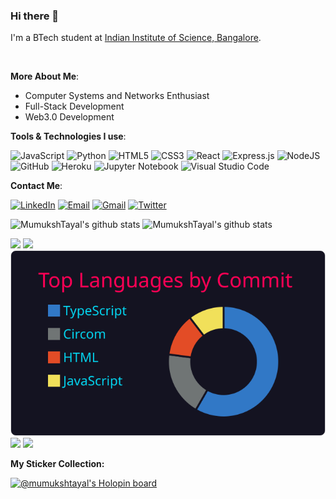 ### Hi there 👋

I'm a BTech student at [Indian Institute of Science, Bangalore](http://iisc.ac.in/).

<br>

**More About Me**:

- Computer Systems and Networks Enthusiast
- Full-Stack Development
- Web3.0 Development

**Tools & Technologies I use**:

![JavaScript](https://img.shields.io/badge/javascript-%23323330.svg?style=for-the-badge&logo=javascript&logoColor=%23F7DF1E)
![Python](https://img.shields.io/badge/python-3670A0?style=for-the-badge&logo=python&logoColor=ffdd54)
![HTML5](https://img.shields.io/badge/html5-%23E34F26.svg?style=for-the-badge&logo=html5&logoColor=white)
![CSS3](https://img.shields.io/badge/css3-%231572B6.svg?style=for-the-badge&logo=css3&logoColor=white)
![React](https://img.shields.io/badge/react-%2320232a.svg?style=for-the-badge&logo=react&logoColor=%2361DAFB)
![Express.js](https://img.shields.io/badge/express.js-%23404d59.svg?style=for-the-badge&logo=express&logoColor=%2361DAFB)
![NodeJS](https://img.shields.io/badge/node.js-6DA55F?style=for-the-badge&logo=node.js&logoColor=white)
![GitHub](https://img.shields.io/badge/github-%23121011.svg?style=for-the-badge&logo=github&logoColor=white)
![Heroku](https://img.shields.io/badge/heroku-%23430098.svg?style=for-the-badge&logo=heroku&logoColor=white)
![Jupyter Notebook](https://img.shields.io/badge/jupyter-%23FA0F00.svg?style=for-the-badge&logo=jupyter&logoColor=white)
![Visual Studio Code](https://img.shields.io/badge/Visual%20Studio%20Code-0078d7.svg?style=for-the-badge&logo=visual-studio-code&logoColor=white)

**Contact Me**:

[![LinkedIn](https://img.shields.io/badge/LinkedIn-blue?style=for-the-badge&logo=Linkedin&logoColor=white)](https://www.linkedin.com/in/mumuksh-tayal-9802aa1b9/)
[![Email](https://img.shields.io/badge/Email-blue?style=for-the-badge&logo=email&logoColor=white)](mailto:mumuksh.tayal@iitgn.ac.in)
[![Gmail](https://img.shields.io/badge/Gmail-red?style=for-the-badge&logo=gmail&logoColor=white)](mailto:mumukshtayal29@gmail.com)
[![Twitter](https://img.shields.io/badge/Twitter-blue?style=for-the-badge&logo=twitter&logoColor=white)](https://twitter.com/MT160909)

![MumukshTayal's github stats](https://github-readme-stats.vercel.app/api?username=MumukshTayal&show_icons=true&theme=radical&line_height=27)
![MumukshTayal's github stats](https://github-readme-stats.vercel.app/api/top-langs/?username=MumukshTayal&layout=compact&theme=radical&line_height=27)


[![](https://raw.githubusercontent.com/MumukshTayal/MumukshTayal/master/profile-summary-card-output/2077/0-profile-details.svg)](https://github.com/vn7n24fzkq/github-profile-summary-cards)
[![](https://raw.githubusercontent.com/MumukshTayal/MumukshTayal/master/profile-summary-card-output/2077/1-repos-per-language.svg)](https://github.com/vn7n24fzkq/github-profile-summary-cards) [![](https://raw.githubusercontent.com/aayush4vedi/aayush4vedi/master/profile-summary-card-output/2077/2-most-commit-language.svg)](https://github.com/vn7n24fzkq/github-profile-summary-cards)
[![](https://raw.githubusercontent.com/MumukshTayal/MumukshTayal/master/profile-summary-card-output/2077/3-stats.svg)](https://github.com/vn7n24fzkq/github-profile-summary-cards) [![](https://raw.githubusercontent.com/MumukshTayal/MumukshTayal/master/profile-summary-card-output/2077/4-productive-time.svg)](https://github.com/vn7n24fzkq/github-profile-summary-cards)

**My Sticker Collection:**

[![@mumukshtayal's Holopin board](https://holopin.io/api/user/board?user=mumukshtayal)](https://holopin.io/@mumukshtayal)

<!---
This is a ✨ special ✨ repository because its `README.md` (this file) appears on your GitHub profile.
You can click the Preview link to take a look at your changes.
--->

